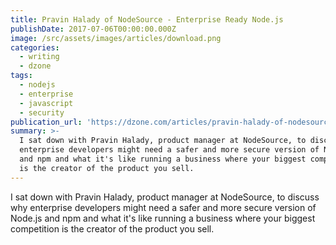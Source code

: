 ```yaml
---
title: Pravin Halady of NodeSource - Enterprise Ready Node.js
publishDate: 2017-07-06T00:00:00.000Z
image: /src/assets/images/articles/download.png
categories:
  - writing
  - dzone
tags:
  - nodejs
  - enterprise
  - javascript
  - security
publication_url: 'https://dzone.com/articles/pravin-halady-of-nodesource-enterprise-ready-nodej'
summary: >-
  I sat down with Pravin Halady, product manager at NodeSource, to discuss why
  enterprise developers might need a safer and more secure version of Node.js
  and npm and what it's like running a business where your biggest competition
  is the creator of the product you sell.
---
```


I sat down with Pravin Halady, product manager at NodeSource, to discuss why enterprise developers might need a safer and more secure version of Node.js and npm and what it's like running a business where your biggest competition is the creator of the product you sell.
